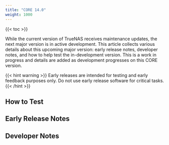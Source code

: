 ```yaml
---
title: "CORE 14.0"
weight: 1000
---
```


{{< toc >}}

While the current version of TrueNAS receives maintenance updates, the next major version is in active development.
This article collects various details about this upcoming major version: early release notes, developer notes, and how to help test the in-development version.
This is a work in progress and details are added as development progresses on this CORE version.

{{< hint warning >}}
Early releases are intended for testing and early feedback purposes only.
Do not use early release software for critical tasks.
{{< /hint >}}

## How to Test

## Early Release Notes

## Developer Notes

